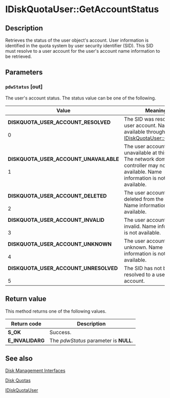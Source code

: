# IDiskQuotaUser::GetAccountStatus

## Description

Retrieves the status of the user object's account. User information is identified in the quota system by user security identifier (SID). This SID must resolve to a user account for the user's account name information to be retrieved.

## Parameters

### `pdwStatus` [out]

The user's account status. The status value can be one of the following.

| Value | Meaning |
| --- | --- |
| **DISKQUOTA_USER_ACCOUNT_RESOLVED**<br><br>0 | The SID was resolved to a user account. Names are available through [IDiskQuotaUser::GetName](https://learn.microsoft.com/windows/desktop/api/dskquota/nf-dskquota-idiskquotauser-getname). |
| **DISKQUOTA_USER_ACCOUNT_UNAVAILABLE**<br><br>1 | The user account is unavailable at this time. The network domain controller may not be available. Name information is not available. |
| **DISKQUOTA_USER_ACCOUNT_DELETED**<br><br>2 | The user account was deleted from the domain. Name information is not available. |
| **DISKQUOTA_USER_ACCOUNT_INVALID**<br><br>3 | The user account is invalid. Name information is not available. |
| **DISKQUOTA_USER_ACCOUNT_UNKNOWN**<br><br>4 | The user account is unknown. Name information is not available. |
| **DISKQUOTA_USER_ACCOUNT_UNRESOLVED**<br><br>5 | The SID has not been resolved to a user account. |

## Return value

This method returns one of the following values.

| Return code | Description |
| --- | --- |
| **S_OK** | Success. |
| **E_INVALIDARG** | The *pdwStatus* parameter is **NULL**. |

## See also

[Disk Management Interfaces](https://learn.microsoft.com/windows/win32/FileIO/disk-management-interfaces)

[Disk Quotas](https://learn.microsoft.com/windows/win32/FileIO/managing-disk-quotas)

[IDiskQuotaUser](https://learn.microsoft.com/windows/win32/api/dskquota/nn-dskquota-idiskquotauser)